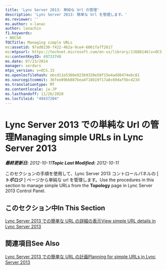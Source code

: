 ```yaml
---
title: 'Lync Server 2013: 単純な Url の管理'
description: 'Lync Server 2013: 簡単な Url を管理します。'
ms.reviewer: ''
ms.author: v-lanac
author: lanachin
f1.keywords:
- NOCSH
TOCTitle: Managing simple URLs
ms:assetid: 97ad8230-f422-462a-9ce4-6061fa7f2617
ms:mtpsurl: https://technet.microsoft.com/en-us/library/JJ688146(v=OCS.15)
ms:contentKeyID: 49733748
ms.date: 07/23/2014
manager: serdars
mtps_version: v=OCS.15
ms.openlocfilehash: ebcd11e5360e923b9320e58f15e4add8474ebc81
ms.sourcegitcommit: 36fee89bb887bea4f18b19f17a8c69daf5bc423d
ms.translationtype: MT
ms.contentlocale: ja-JP
ms.lasthandoff: 11/26/2020
ms.locfileid: "49437204"
---
```

# <a name="managing-simple-urls-in-lync-server-2013"></a><span data-ttu-id="e79ef-103">Lync Server 2013 での単純な Url の管理</span><span class="sxs-lookup"><span data-stu-id="e79ef-103">Managing simple URLs in Lync Server 2013</span></span>

<div data-xmlns="http://www.w3.org/1999/xhtml">

<div class="topic" data-xmlns="http://www.w3.org/1999/xhtml" data-msxsl="urn:schemas-microsoft-com:xslt" data-cs="https://msdn.microsoft.com/">

<div data-asp="https://msdn2.microsoft.com/asp">



</div>

<div id="mainSection">

<div id="mainBody"><span data-ttu-id="e79ef-104">

<span> </span></span><span class="sxs-lookup"><span data-stu-id="e79ef-104">

<span> </span></span></span>

<span data-ttu-id="e79ef-105">_**最終更新日:** 2012-10-11_</span><span class="sxs-lookup"><span data-stu-id="e79ef-105">_**Topic Last Modified:** 2012-10-11_</span></span>

<span data-ttu-id="e79ef-106">このセクションの手順を使用して、Lync Server 2013 コントロールパネルの [ **トポロジ** ] ページから単純な url を管理します。</span><span class="sxs-lookup"><span data-stu-id="e79ef-106">Use the procedures in this section to manage simple URLs from the **Topology** page in Lync Server 2013 Control Panel.</span></span>

<div>

## <a name="in-this-section"></a><span data-ttu-id="e79ef-107">このセクション中</span><span class="sxs-lookup"><span data-stu-id="e79ef-107">In This Section</span></span>

[<span data-ttu-id="e79ef-108">Lync Server 2013 での簡単な URL の詳細の表示</span><span class="sxs-lookup"><span data-stu-id="e79ef-108">View simple URL details in Lync Server 2013</span></span>](lync-server-2013-view-simple-url-details.md)

</div>

<div>

## <a name="see-also"></a><span data-ttu-id="e79ef-109">関連項目</span><span class="sxs-lookup"><span data-stu-id="e79ef-109">See Also</span></span>


[<span data-ttu-id="e79ef-110">Lync Server 2013 での簡単な URL の計画</span><span class="sxs-lookup"><span data-stu-id="e79ef-110">Planning for simple URLs in Lync Server 2013</span></span>](lync-server-2013-planning-for-simple-urls.md)  
  

<span data-ttu-id="e79ef-111"></div>

</div>

<span> </span>

</div>

</div>

</span><span class="sxs-lookup"><span data-stu-id="e79ef-111"></div>

</div>

<span> </span>

</div>

</div>

</span></span></div>

